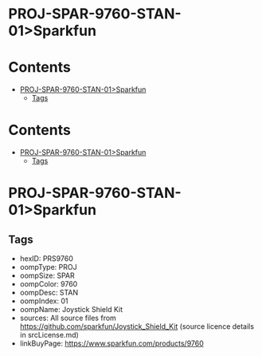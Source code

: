 
PROJ-SPAR-9760-STAN-01>Sparkfun
===============================

Contents
========

* [PROJ-SPAR-9760-STAN-01>Sparkfun](#proj-spar-9760-stan-01sparkfun)
	* [Tags](#tags)

Contents
========

* [PROJ-SPAR-9760-STAN-01>Sparkfun](#proj-spar-9760-stan-01sparkfun)
	* [Tags](#tags)

# PROJ-SPAR-9760-STAN-01>Sparkfun

## Tags

- hexID: PRS9760
- oompType: PROJ
- oompSize: SPAR
- oompColor: 9760
- oompDesc: STAN
- oompIndex: 01
- oompName: Joystick Shield Kit
- sources: All source files from https://github.com/sparkfun/Joystick_Shield_Kit (source licence details in srcLicense.md)
- linkBuyPage: https://www.sparkfun.com/products/9760

